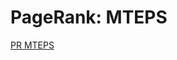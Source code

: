 # PageRank: MTEPS

[PR MTEPS](https://raw.githubusercontent.com/gunrock/io/master/plots/gunrock_primitives_pr_mteps_table.html ':include :type=markdown')
